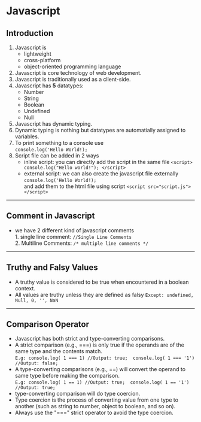 # Javascript

## Introduction

1. Javascript is 
      - lightweight
      - cross-platform
      - object-oriented programming language
2. Javascript is core technology of web development.
3. Javascript is traditionally used as a client-side.
4. Javascript has **5** datatypes:
      - Number
      - String
      - Boolean
      - Undefined
      - Null
5. Javascript has dynamic typing.
6. Dynamic typing is nothing but datatypes are automatially assigned to variables.
7. To print something to a console use  
    `console.log('Hello World!);`
8. Script file can be added in 2 ways
      - inline script: you can directly add the script in the same file
                        `<script> console.log("Hello world!"); </script>`
      - external script: we can also create the javascript file externally
                          `console.log('Hello World!);`  
                         and add them to the html file using script
                          `<script src="script.js"></script>`  
---
## Comment in Javascript
- we have 2 different kind of javascript comments  
        1. single line comment: `//Single Line Comments`  
        2. Multiline Comments: `/* multiple line comments */`
---
## Truthy and Falsy Values
- A truthy value is considered to be true when encountered in a boolean context.
- All values are truthy unless they are defined as falsy `Except: undefined, Null, 0, '', NaN`
---
## Comparison Operator
- Javascript has both strict and type-converting comparisons.  
- A strict comparison (e.g., ===) is only true if the operands are of the same type and the contents match.   
      ` E.g: console.log( 1 === 1) //Output: true;  console.log( 1 === '1') //Output: false; `  
- A type-converting comparisons (e.g., ==) will convert the operand to same type before making the comparison.  
      ` E.g: console.log( 1 == 1) //Output: true;  console.log( 1 == '1') //Output: true; `  
- type-converting comparison will do type coercion.  
- Type coercion is the process of converting value from one type to another (such as string to number, object to boolean, and so on). 
- Always use the "===" strict operator to avoid the type coercion.
            
    
    
